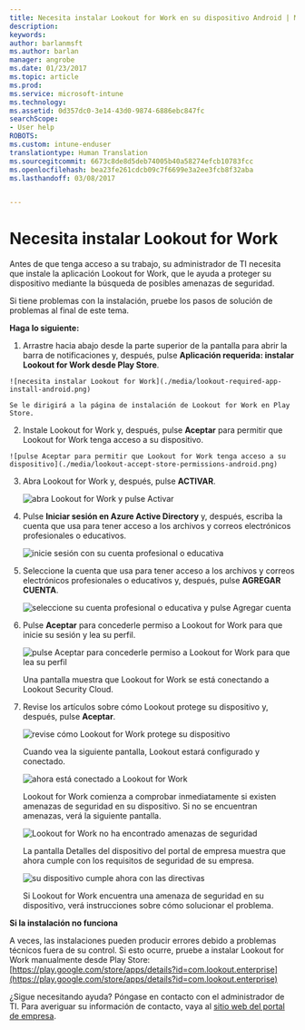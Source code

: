 ```yaml
---
title: Necesita instalar Lookout for Work en su dispositivo Android | Microsoft Docs
description: 
keywords: 
author: barlanmsft
ms.author: barlan
manager: angrobe
ms.date: 01/23/2017
ms.topic: article
ms.prod: 
ms.service: microsoft-intune
ms.technology: 
ms.assetid: 0d357dc0-3e14-43d0-9874-6886ebc847fc
searchScope:
- User help
ROBOTS: 
ms.custom: intune-enduser
translationtype: Human Translation
ms.sourcegitcommit: 6673c8de8d5deb74005b40a58274efcb10783fcc
ms.openlocfilehash: bea23fe261cdcb09c7f6699e3a2ee3fcb8f32aba
ms.lasthandoff: 03/08/2017


---
```


# <a name="you-need-to-install-lookout-for-work"></a>Necesita instalar Lookout for Work

Antes de que tenga acceso a su trabajo, su administrador de TI necesita que instale la aplicación Lookout for Work, que le ayuda a proteger su dispositivo mediante la búsqueda de posibles amenazas de seguridad.

Si tiene problemas con la instalación, pruebe los pasos de solución de problemas al final de este tema.


**Haga lo siguiente:**

1.    Arrastre hacia abajo desde la parte superior de la pantalla para abrir la barra de notificaciones y, después, pulse **Aplicación requerida: instalar Lookout for Work desde Play Store**.

    ![necesita instalar Lookout for Work](./media/lookout-required-app-install-android.png)

    Se le dirigirá a la página de instalación de Lookout for Work en Play Store.

2.    Instale Lookout for Work y, después, pulse **Aceptar** para permitir que Lookout for Work tenga acceso a su dispositivo.

    ![pulse Aceptar para permitir que Lookout for Work tenga acceso a su dispositivo](./media/lookout-accept-store-permissions-android.png)

3. Abra Lookout for Work y, después, pulse **ACTIVAR**.

    ![abra Lookout for Work y pulse Activar](./media/lookout-activate-button-android.png)

4. Pulse **Iniciar sesión en Azure Active Directory** y, después, escriba la cuenta que usa para tener acceso a los archivos y correos electrónicos profesionales o educativos.

    ![inicie sesión con su cuenta profesional o educativa](./media/lookout-sign-in-azure-android.png)

5. Seleccione la cuenta que usa para tener acceso a los archivos y correos electrónicos profesionales o educativos y, después, pulse **AGREGAR CUENTA**.

    ![seleccione su cuenta profesional o educativa y pulse Agregar cuenta](./media/lookout-pick-account-android.png)

6. Pulse **Aceptar** para concederle permiso a Lookout for Work para que inicie su sesión y lea su perfil.

    ![pulse Aceptar para concederle permiso a Lookout for Work para que lea su perfil](./media/lookout-needs-permission-to-view-profile-android.png)

    Una pantalla muestra que Lookout for Work se está conectando a Lookout Security Cloud.

7. Revise los artículos sobre cómo Lookout protege su dispositivo y, después, pulse **Aceptar**.

    ![revise cómo Lookout for Work protege su dispositivo](./media/lookout-how-it-protects-your-device-android.png)

    Cuando vea la siguiente pantalla, Lookout estará configurado y conectado.

    ![ahora está conectado a Lookout for Work](./media/lookout-you-are-now-connected-android.png)

    Lookout for Work comienza a comprobar inmediatamente si existen amenazas de seguridad en su dispositivo. Si no se encuentran amenazas, verá la siguiente pantalla.

    ![Lookout for Work no ha encontrado amenazas de seguridad](./media/lookout-scan-no-threats-found-android.png)

    La pantalla Detalles del dispositivo del portal de empresa muestra que ahora cumple con los requisitos de seguridad de su empresa.

    ![su dispositivo cumple ahora con las directivas](./media/lookout-device-now-compliant-android.png)

    Si Lookout for Work encuentra una amenaza de seguridad en su dispositivo, verá instrucciones sobre cómo solucionar el problema.

**Si la instalación no funciona**

A veces, las instalaciones pueden producir errores debido a problemas técnicos fuera de su control. Si esto ocurre, pruebe a instalar Lookout for Work manualmente desde Play Store: [https://play.google.com/store/apps/details?id=com.lookout.enterprise](https://play.google.com/store/apps/details?id=com.lookout.enterprise)

¿Sigue necesitando ayuda? Póngase en contacto con el administrador de TI. Para averiguar su información de contacto, vaya al [sitio web del portal de empresa](http://portal.manage.microsoft.com).

